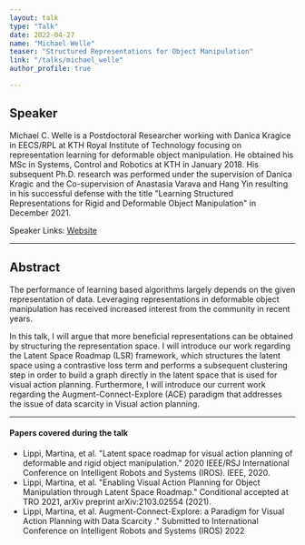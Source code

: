 ```yaml
---
layout: talk
type: "Talk"
date: 2022-04-27
name: "Michael Welle"
teaser: "Structured Representations for Object Manipulation"
link: "/talks/michael_welle"
author_profile: true

---
```


## Speaker
Michael C. Welle is a Postdoctoral Researcher working with Danica Kragice in EECS/RPL at  KTH Royal Institute of Technology focusing on representation learning for deformable object manipulation.
He obtained his MSc in  Systems, Control and Robotics at KTH in January 2018. His subsequent Ph.D. research was performed under the supervision of Danica Kragic and the Co-supervision of Anastasia Varava and Hang Yin resulting in his successful defense with the title "Learning Structured Representations for Rigid and Deformable Object Manipulation" in December 2021.

Speaker Links: [Website](https://people.kth.se/~mwelle/)

---

## Abstract
The performance of learning based algorithms largely depends on the given representation of data. 
Leveraging representations in deformable object manipulation has received increased interest from the community in recent years.

In this talk, I will argue that more beneficial representations can be obtained by structuring the representation space. I will introduce our work regarding the Latent Space Roadmap (LSR) framework, which structures the latent space using a contrastive loss term and performs a subsequent clustering step in order to build a graph directly in the latent space that is used for visual action planning. Furthermore, I will introduce our current work regarding the Augment-Connect-Explore (ACE) paradigm that addresses the issue of data scarcity in Visual action planning.

---

#### Papers covered during the talk
* Lippi, Martina, et al. "Latent space roadmap for visual action planning of deformable and rigid object manipulation." 2020 IEEE/RSJ International Conference on Intelligent Robots and Systems (IROS). IEEE, 2020.
* Lippi, Martina, et al. "Enabling Visual Action Planning for Object Manipulation through Latent Space Roadmap." Conditional accepted at TRO 2021, arXiv preprint arXiv:2103.02554 (2021).
* Lippi, Martina, et al. Augment-Connect-Explore: a Paradigm for  Visual Action Planning with Data Scarcity ." Submitted to International Conference on Intelligent Robots and Systems (IROS) 2022
